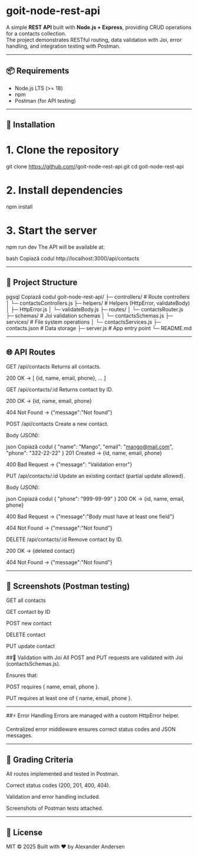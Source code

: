 # goit-node-rest-api

A simple **REST API** built with **Node.js + Express**, providing CRUD operations for a contacts collection.  
The project demonstrates RESTful routing, data validation with Joi, error handling, and integration testing with Postman.  

---

## 📦 Requirements
- Node.js LTS (>= 18)
- npm
- Postman (for API testing)

---

## 🚀 Installation


# 1. Clone the repository
git clone https://github.com/<your-username>/goit-node-rest-api.git
cd goit-node-rest-api

# 2. Install dependencies
npm install

# 3. Start the server
npm run dev
The API will be available at:

bash
Copiază codul
http://localhost:3000/api/contacts


---


## 📂 Project Structure


pgsql
Copiază codul
goit-node-rest-api/
├─ controllers/          # Route controllers
│  └─ contactsControllers.js
├─ helpers/              # Helpers (HttpError, validateBody)
│  ├─ HttpError.js
│  └─ validateBody.js
├─ routes/
│  └─ contactsRouter.js
├─ schemas/              # Joi validation schemas
│  └─ contactsSchemas.js
├─ services/             # File system operations
│  └─ contactsServices.js
├─ contacts.json         # Data storage
├─ server.js             # App entry point
└─ README.md


---


## 🌐 API Routes
GET /api/contacts
Returns all contacts.

200 OK → [ {id, name, email, phone}, ... ]

GET /api/contacts/:id
Returns contact by ID.

200 OK → {id, name, email, phone}

404 Not Found → {"message":"Not found"}

POST /api/contacts
Create a new contact.

Body (JSON):

json
Copiază codul
{
  "name": "Mango",
  "email": "mango@mail.com",
  "phone": "322-22-22"
}
201 Created → {id, name, email, phone}

400 Bad Request → {"message": "Validation error"}

PUT /api/contacts/:id
Update an existing contact (partial update allowed).

Body (JSON):

json
Copiază codul
{
  "phone": "999-99-99"
}
200 OK → {id, name, email, phone}

400 Bad Request → {"message":"Body must have at least one field"}

404 Not Found → {"message":"Not found"}

DELETE /api/contacts/:id
Remove contact by ID.

200 OK → {deleted contact}

404 Not Found → {"message":"Not found"}



---


## 📸 Screenshots (Postman testing)
GET all contacts

GET contact by ID

POST new contact

DELETE contact

PUT update contact




##📡 Validation with Joi
All POST and PUT requests are validated with Joi (contactsSchemas.js).

Ensures that:

POST requires { name, email, phone }.

PUT requires at least one of { name, email, phone }.


---


##⚡ Error Handling
Errors are managed with a custom HttpError helper.

Centralized error middleware ensures correct status codes and JSON messages.


---


## 📖 Grading Criteria
All routes implemented and tested in Postman.

Correct status codes (200, 201, 400, 404).

Validation and error handling included.

Screenshots of Postman tests attached.




---


## 📝 License
MIT © 2025
Built with ❤️ by Alexander Andersen
